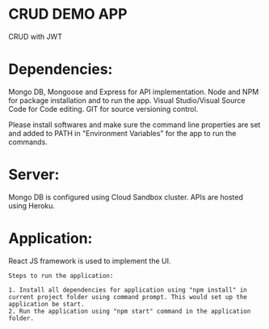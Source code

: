 # CRUD DEMO APP
 CRUD with JWT
 
 # Dependencies: 
 
Mongo DB, Mongoose and Express for API implementation.
Node and NPM for package installation and to run the app.
Visual Studio/Visual Source Code for Code editing.
GIT for source versioning control.

Please install softwares and make sure the command line properties are set and added to PATH in "Environment Variables" for the app to run the commands.

 # Server:
 
Mongo DB is configured using Cloud Sandbox cluster. APIs are hosted using Heroku.
	
# Application:
React JS framework is used to implement the UI. 

	Steps to run the application:
	
	1. Install all dependencies for application using "npm install" in current project folder using command prompt. This would set up the application be start.
	2. Run the application using "npm start" command in the application folder.
